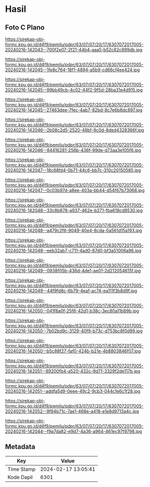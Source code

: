 # Hasil

## Foto C Plano

https://sirekap-obj-formc.kpu.go.id/d4f9/pemilu/pdpr/63/07/07/20/17/6307072017005-20240216-142043--700f2e07-2f21-44b4-aaa5-b52c82c899db.jpg

https://sirekap-obj-formc.kpu.go.id/d4f9/pemilu/pdpr/63/07/07/20/17/6307072017005-20240216-142045--1fe8c764-18f1-4894-a5b9-cd66cf4ee424.jpg

https://sirekap-obj-formc.kpu.go.id/d4f9/pemilu/pdpr/63/07/07/20/17/6307072017005-20240216-142045--99bb49cb-4c02-44f2-9f5d-28ba31e4d915.jpg

https://sirekap-obj-formc.kpu.go.id/d4f9/pemilu/pdpr/63/07/07/20/17/6307072017005-20240216-142045--27463dee-7fec-4ab7-82bd-8c7e6b8dc897.jpg

https://sirekap-obj-formc.kpu.go.id/d4f9/pemilu/pdpr/63/07/07/20/17/6307072017005-20240216-142046--2b08c2d5-2520-48bf-9c0d-8ded4328366f.jpg

https://sirekap-obj-formc.kpu.go.id/d4f9/pemilu/pdpr/63/07/07/20/17/6307072017005-20240216-142046--84416281-256b-436f-99de-d73aa3e105f6.jpg

https://sirekap-obj-formc.kpu.go.id/d4f9/pemilu/pdpr/63/07/07/20/17/6307072017005-20240216-142047--18c68fd4-0b71-44c6-bb7c-310c20150585.jpg

https://sirekap-obj-formc.kpu.go.id/d4f9/pemilu/pdpr/63/07/07/20/17/6307072017005-20240216-142047--0c03b97d-a8ee-403a-bb44-d54f67b73068.jpg

https://sirekap-obj-formc.kpu.go.id/d4f9/pemilu/pdpr/63/07/07/20/17/6307072017005-20240216-142048--33c8b878-a937-462e-b271-fba618cd8530.jpg

https://sirekap-obj-formc.kpu.go.id/d4f9/pemilu/pdpr/63/07/07/20/17/6307072017005-20240216-142048--a479c2f6-9049-40e4-8cda-0a561d15a193.jpg

https://sirekap-obj-formc.kpu.go.id/d4f9/pemilu/pdpr/63/07/07/20/17/6307072017005-20240216-142048--eeb32ab7-c711-4ad0-87d0-bf3a51006a96.jpg

https://sirekap-obj-formc.kpu.go.id/d4f9/pemilu/pdpr/63/07/07/20/17/6307072017005-20240216-142049--0938f05b-436d-4de1-ae01-2d212054615f.jpg

https://sirekap-obj-formc.kpu.go.id/d4f9/pemilu/pdpr/63/07/07/20/17/6307072017005-20240216-142049--44f9fd8c-6b79-4eaf-ac74-ea111f3b8d9f.jpg

https://sirekap-obj-formc.kpu.go.id/d4f9/pemilu/pdpr/63/07/07/20/17/6307072017005-20240216-142050--041f8a0f-25f6-42d1-b38c-3ec80a11b89b.jpg

https://sirekap-obj-formc.kpu.go.id/d4f9/pemilu/pdpr/63/07/07/20/17/6307072017005-20240216-142050--7b02bd9c-3129-40f9-b73c-d753bc8f0d99.jpg

https://sirekap-obj-formc.kpu.go.id/d4f9/pemilu/pdpr/63/07/07/20/17/6307072017005-20240216-142050--b5c88f27-faf0-424b-b21e-4b8803846f07.jpg

https://sirekap-obj-formc.kpu.go.id/d4f9/pemilu/pdpr/63/07/07/20/17/6307072017005-20240216-142051--89200fb4-a520-432c-9d71-3329f2de117b.jpg

https://sirekap-obj-formc.kpu.go.id/d4f9/pemilu/pdpr/63/07/07/20/17/6307072017005-20240216-142051--addfa5d9-0eee-49c2-9cb3-044c1e6c1f28.jpg

https://sirekap-obj-formc.kpu.go.id/d4f9/pemilu/pdpr/63/07/07/20/17/6307072017005-20240216-142052--9f84b71c-7ae1-468e-a418-e1e8d9713a4c.jpg

https://sirekap-obj-formc.kpu.go.id/d4f9/pemilu/pdpr/63/07/07/20/17/6307072017005-20240216-142044--f9a7da82-e9d7-4a36-a964-461ec97f9798.jpg


## Metadata

| Key        | Value               |
| ---------- | ------------------- |
| Time Stamp | 2024-02-17 13:05:41 |
| Kode Dapil | 6301                |



